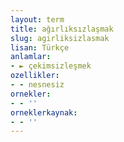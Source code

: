 ```yaml
---
layout: term
title: ağırlıksızlaşmak
slug: agirliksizlasmak
lisan: Türkçe
anlamlar:
- ► çekimsizleşmek
ozellikler:
- - nesnesiz
ornekler:
- - ''
orneklerkaynak:
- - ''
---
```

